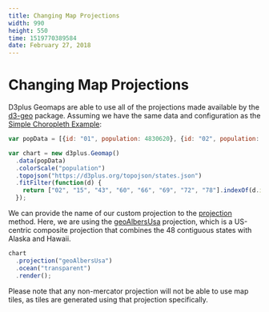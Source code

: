 ```yaml
---
title: Changing Map Projections
width: 990
height: 550
time: 1519770389584
date: February 27, 2018
---
```


[height]: 550

# Changing Map Projections

D3plus Geomaps are able to use all of the projections made available by the [d3-geo](https://github.com/d3/d3-geo#projections) package. Assuming we have the same data and configuration as the [Simple Choropleth Example](https://d3plus.org/examples/d3plus-geomap/getting-started/):

```js
var popData = [{id: "01", population: 4830620}, {id: "02", population: 733375}, {id: "04", population: 6641928}, {id: "05", population: 2958208}, {id: "06", population: 38421464}, {id: "08", population: 5278906}, {id: "09", population: 3593222}, {id: "10", population: 926454}, {id: "11", population: 647484}, {id: "12", population: 19645772}, {id: "13", population: 10006693}, {id: "15", population: 1406299}, {id: "16", population: 1616547}, {id: "17", population: 12873761}, {id: "18", population: 6568645}, {id: "19", population: 3093526}, {id: "20", population: 2892987}, {id: "21", population: 4397353}, {id: "22", population: 4625253}, {id: "23", population: 1329100}, {id: "24", population: 5930538}, {id: "25", population: 6705586}, {id: "26", population: 9900571}, {id: "27", population: 5419171}, {id: "28", population: 2988081}, {id: "29", population: 6045448}, {id: "30", population: 1014699}, {id: "31", population: 1869365}, {id: "32", population: 2798636}, {id: "33", population: 1324201}, {id: "34", population: 8904413}, {id: "35", population: 2084117}, {id: "36", population: 19673174}, {id: "37", population: 9845333}, {id: "38", population: 721640}, {id: "39", population: 11575977}, {id: "40", population: 3849733}, {id: "41", population: 3939233}, {id: "42", population: 12779559}, {id: "44", population: 1053661}, {id: "45", population: 4777576}, {id: "46", population: 843190}, {id: "47", population: 6499615}, {id: "48", population: 26538614}, {id: "49", population: 2903379}, {id: "50", population: 626604}, {id: "51", population: 8256630}, {id: "53", population: 6985464}, {id: "54", population: 1851420}, {id: "55", population: 5742117}, {id: "56", population: 579679}, {id: "72", population: 3583073}];

var chart = new d3plus.Geomap()
  .data(popData)
  .colorScale("population")
  .topojson("https://d3plus.org/topojson/states.json")
  .fitFilter(function(d) {
    return ["02", "15", "43", "60", "66", "69", "72", "78"].indexOf(d.id) < 0;
  });
```

We can provide the name of our custom projection to the [projection](http://d3plus.org/docs/#Geomap.projection) method. Here, we are using the [geoAlbersUsa](https://github.com/d3/d3-geo#geoAlbersUsa) projection, which is a US-centric composite projection that combines the 48 contiguous states with Alaska and Hawaii.

```js
chart
  .projection("geoAlbersUsa")
  .ocean("transparent")
  .render();
```

Please note that any non-mercator projection will not be able to use map tiles, as tiles are generated using that projection specifically.
